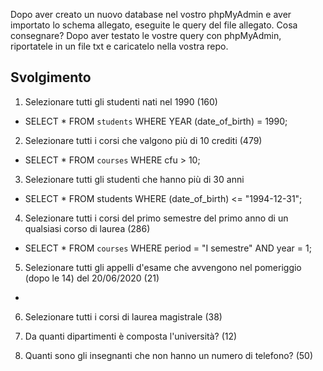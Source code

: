 Dopo aver creato un nuovo database nel vostro phpMyAdmin e aver importato lo schema allegato, eseguite le query del file allegato.
Cosa consegnare?
Dopo aver testato le vostre query con phpMyAdmin, riportatele in un file txt e caricatelo nella vostra repo. 

## Svolgimento
1. Selezionare tutti gli studenti nati nel 1990 (160)
- SELECT * FROM `students` WHERE YEAR (date_of_birth) = 1990;

2. Selezionare tutti i corsi che valgono più di 10 crediti (479)
- SELECT * FROM `courses` WHERE cfu > 10;

3. Selezionare tutti gli studenti che hanno più di 30 anni
- SELECT * FROM students WHERE (date_of_birth) <= "1994-12-31";

4. Selezionare tutti i corsi del primo semestre del primo anno di un qualsiasi corso di
laurea (286)
- SELECT * FROM `courses` WHERE period = "I semestre" AND year = 1;

5. Selezionare tutti gli appelli d'esame che avvengono nel pomeriggio (dopo le 14) del
20/06/2020 (21)
- 

6. Selezionare tutti i corsi di laurea magistrale (38)

7. Da quanti dipartimenti è composta l'università? (12)

8. Quanti sono gli insegnanti che non hanno un numero di telefono? (50)